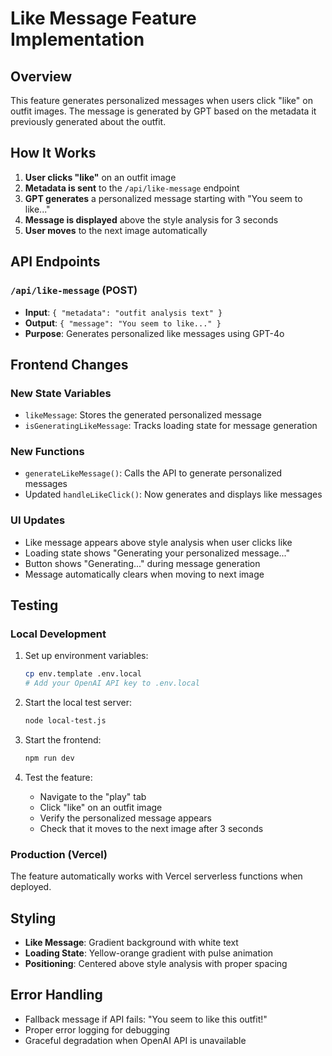 # Like Message Feature Implementation

## Overview
This feature generates personalized messages when users click "like" on outfit images. The message is generated by GPT based on the metadata it previously generated about the outfit.

## How It Works

1. **User clicks "like"** on an outfit image
2. **Metadata is sent** to the `/api/like-message` endpoint
3. **GPT generates** a personalized message starting with "You seem to like..."
4. **Message is displayed** above the style analysis for 3 seconds
5. **User moves** to the next image automatically

## API Endpoints

### `/api/like-message` (POST)
- **Input**: `{ "metadata": "outfit analysis text" }`
- **Output**: `{ "message": "You seem to like..." }`
- **Purpose**: Generates personalized like messages using GPT-4o

## Frontend Changes

### New State Variables
- `likeMessage`: Stores the generated personalized message
- `isGeneratingLikeMessage`: Tracks loading state for message generation

### New Functions
- `generateLikeMessage()`: Calls the API to generate personalized messages
- Updated `handleLikeClick()`: Now generates and displays like messages

### UI Updates
- Like message appears above style analysis when user clicks like
- Loading state shows "Generating your personalized message..."
- Button shows "Generating..." during message generation
- Message automatically clears when moving to next image

## Testing

### Local Development
1. Set up environment variables:
   ```bash
   cp env.template .env.local
   # Add your OpenAI API key to .env.local
   ```

2. Start the local test server:
   ```bash
   node local-test.js
   ```

3. Start the frontend:
   ```bash
   npm run dev
   ```

4. Test the feature:
   - Navigate to the "play" tab
   - Click "like" on an outfit image
   - Verify the personalized message appears
   - Check that it moves to the next image after 3 seconds

### Production (Vercel)
The feature automatically works with Vercel serverless functions when deployed.

## Styling
- **Like Message**: Gradient background with white text
- **Loading State**: Yellow-orange gradient with pulse animation
- **Positioning**: Centered above style analysis with proper spacing

## Error Handling
- Fallback message if API fails: "You seem to like this outfit!"
- Proper error logging for debugging
- Graceful degradation when OpenAI API is unavailable
